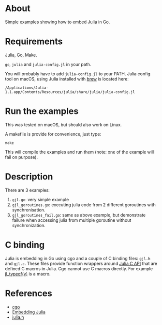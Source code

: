 # About

Simple examples showing how to embed Julia in Go.

# Requirements

Julia, Go, Make.

`go`, `julia` and `julia-config.jl`  in your path.


You will probably have to add `julia-config.jl` to your PATH. Julia config tool on macOS, using Julia installed with [brew](https://brew.sh) is located here:

```
/Applications/Julia-1.1.app/Contents/Resources/julia/share/julia/julia-config.jl
```


# Run the examples

This was tested on macOS, but should also work on Linux.

A makefile is provide for convenience, just type:

```
make
```

This will compile the examples and run them (note: one of the example will fail on purpose).


# Description

There are 3 examples:

1. `gjl.go`: very simple example
1. `gjl_goroutines.go`: executing julia code from 2 different goroutines with synchronisation.
1. `gjl_goroutines_fail.go`: same as above example, but demonstrate failure when accessing julia from multiple goroutine without synchronization.


# C binding

Julia is embedding in Go using cgo and a couple of C binding files: `gjl.h` and `gjl.c`.
These files provide function wrappers around [Julia C API](https://docs.julialang.org/en/v1/manual/embedding/index.html) that are defined C macros in Julia. Cgo cannot use C macros directly. For example [jl_typeof(v)](https://github.com/JuliaLang/julia/blob/d249e71ef2fd59acd557f2f6c9688253f4b5a47d/src/julia.h#L107) is a macro.

# References


* [cgo](https://golang.org/cmd/cgo/)
* [Embedding Julia](https://docs.julialang.org/en/v1/manual/embedding/index.html)
* [julia.h](https://github.com/JuliaLang/julia/blob/master/src/julia.h)

